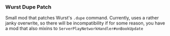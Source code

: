 ### Wurst Dupe Patch

Small mod that patches Wurst's `.dupe` command. Currently, uses a rather janky overwrite, so there will be 
incompatibility if for some reason, you have a mod that also mixins to `ServerPlayNetworkHandler#onBookUpdate`
